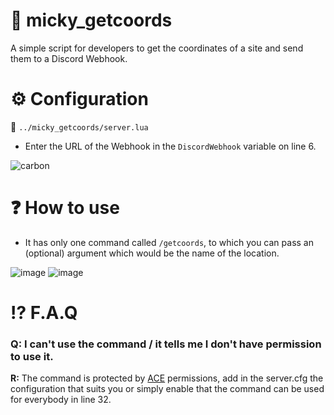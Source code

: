 # 📁 micky_getcoords
A simple script for developers to get the coordinates of a site and send them to a Discord Webhook.

# ⚙️ Configuration
📂 `../micky_getcoords/server.lua`

- Enter the URL of the Webhook in the `DiscordWebhook` variable on line 6.

![carbon](https://github.com/Micky014/micky_getcoords/assets/69732917/2f12d961-861c-4acf-95d6-1db62ec79a97)

# ❓ How to use
- It has only one command called `/getcoords`, to which you can pass an (optional) argument which would be the name of the location.

![image](https://github.com/Micky014/micky_getcoords/assets/69732917/4391cf13-a777-4ad4-bbd2-a56b5649fb1b)
![image](https://github.com/Micky014/micky_getcoords/assets/69732917/8138f066-ac96-401f-b14f-58f7869a8762)

# ⁉️ F.A.Q
### Q: I can't use the command / it tells me I don't have permission to use it.
**R:** The command is protected by [ACE](https://forum.cfx.re/t/basic-aces-principals-overview-guide/90917) permissions, add in the server.cfg the configuration that suits you or simply enable that the command can be used for everybody in line 32.
